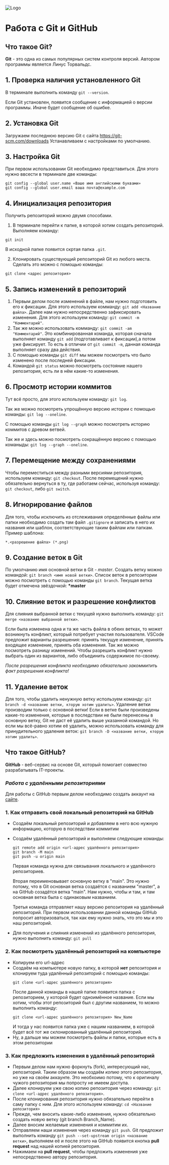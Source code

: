 ![Logo](Git-Logo-1788C.png)
# Работа с Git и GitHub

## Что такое Git?
**Git** - это одна из самых популярных систем контроля версий. Автором программы является Линус Торвальдс.

## 1. Проверка наличия установленного Git
В терминале выполнить команду `git --version`.

Если Git установлен, появится сообщение с информацией о версии программы. Иначе будет сообщение об ошибке.

## 2. Установка Git
Загружаем последнюю версию Git с сайта https://git-scm.com/downloads
Устанавливаем с настройками по умолчанию.

## 3. Настройка Git
При первом использовании Git необходимо представиться. Для этого нужно ввсести в терминале две команды:
```
git config --global user.name «Ваше имя английскими буквами»
git config --global user.email ваша почта@example.com
```

## 4. Инициализация репозитория
Получить репозиторий можно двумя способами.
1. В терминале перейти к папке, в которой хотим создать репозиторий. Выполняем команду:
```
git init
```
В исходной папке появится скртая папка `.git`.

2. Клонировать существующий репозиторий Git из любого места. Сделать это можно с помощью команды:
```
git clone <адрес репозитория>
```
## 5. Запись изменений в репозиторий
1. Первым делом после изменений в файле, нам нужно подготовить его к фиксации. Для этого используем комманду: `git add <Название файла>`.
Далее нам нужно непосредственно зафиксировать изменения. Для этого используем команду: `git commit -m "Комментарий"`.
2. Так же можно использовать комманду: `git commit -am "Комментарий"`.
Это комбинированная команда, которая сначала выполняет команду `git add` (подготавливает к фиксации),а потом уже фиксирует. То есть в отличии от `git commit -m`, данная команда выполняет сразу два действия.
3. С помощью команды `git diff` мы можем посмотреть что было изменено после последней фиксации.
4. Командой `git status` можно посмотреть состояние нашего репозитория, есть ли в нём какие-то изменения.

## 6. Просмотр истории коммитов
Тут всё просто, для этого используем команду: `git log`.

Так же можно посмотреть упрощённую версию истории с помощью команды: `git log --oneline`.

С помощью команды `git log --graph` можно посмотреть историю коммитов с древом ветвей.

Так же и здесь можно посмотреть сокращённую версию с помощью команыды: `git log --graph --oneline`.

## 7. Перемещение между сохранениями
Чтобы переместиться между разными версиями репозитория, используем команду: `git checkout`. После перемещений нужно обязательно вернуться в ту, где работаем сейчас, используя команду: `git checkout`, либо `git switch`.

## 8. Игнорирование файлов
Для того, чтобы исключить из отслеживания определённые файлы или папки необходимо создать там файл `.gitignore` и записать в него их названия или шаблон, соответствующие таким файлам или папкам.
Пример шаблона:
```
*.<разрешение файла> (*.png)
```

## 9. Создание веток в Git
По умолчанию имя основной ветки в Git - *master*.
Создать ветку можно командой: `git branch <имя новой ветки>`.
Список веток в репозитории можно посмотреть с помощью команды `git branch`.
Текущая ветка будет отмечена звёздочкой: **\*master**

## 10. Слияние веток и разрешение конфликтов
Для слияния выбранной ветки с текущей нужно выполнить команду: `git merge <название выбранной ветки>`.

Если была изменена одна и та же часть файла в обеих ветках, то может возникнуть конфликт, который потребует участия пользователя. VSCode предложит варианты разрешения: принять текущуе изменение, принять входящее изменение, принять оба изменения. Так же можно посмотреть разницу изменений. Чтобы разрешить конфликт нужно выбрать один из вариантов, либо объединить содержимое по-своему.

*После разрешения конфликта необходимо обязательно закоммитить факт разрешения конфликта!*

## 11. Удаление веток
Для того, чтобы удалить ненужную ветку используем команду: `git branch -d <название ветки, кторую хотим удалить>`. Удаление ветки производим только с основной ветки! Если в ветке были произведены какие-то изменения, которые в последствии не были перенесены в основную ветку, Git не даст её удалить выше указанной командой. Но если мы всё-равно хотим её удалить, можно использовать команду для принудительного удаления веток:  `git branch -D <название ветки, кторую хотим удалить>`.


## Что такое GitHub?

**GitHub** - веб-сервис на основе Git, который помогает совместно разрабатывать IT-проекты.

### *Работа с удалёнными репозиториями*

 Для работы с GitHub первым делом необходимо создать аккаунт на [сайте](https://github.com/).

 ### 1. Как отправить свой локальный репозиторий на GitHub
 * Создаём локальный репозиторий и добавляем в него всю нужную информацию, которую в последствии коммитим
 * Создаём удалённый репозиторий и выполняем следующие команды:
    ```
    git remote add origin <url-адрес удалённого репозитория>
    git branch -M main
    git push -u origin main
    ```
    Первая команда нужна для связывания локального и удалённого репозиториев. 

    Вторая переименовывает основную ветку в "main". Это нужно потому, что в Git основная ветка создаётся с названием "master", а на GitHub созадётся ветка "main". Нам нужно, чтобы и там, и там основная ветка была с одинаковым названием.

    Третья команда отправляет нашу версию репозитория на удалённый репозиторий. При первом использовании данной команды GitHub попросит авторизоваться, так как ему нужно знать, что это мы и это наш репозиторий.

* Для получения и слияния изменений из удалённого репозитория, нужно выполнить команду: `git pull`

 ### 2. Как посмотреть удалённый репозиторий на компьютере
 * Копируем его url-адрес
 * Создаём на компьютере новую папку, в которой **нет** репозитория и клонируем туда удалённый репозиторий с помощью команды:
    ```
    git clone <url-адрес удалённого репозитория>
    ```
    После данной команды в нашей папке появится папка с репозиторием, у которой будет одноимённое название. Если мы хотим, чтобы этот репозиторий был с другим названием, то можно выполнить команду:
    ```
    git clone <url-адрес удалённого репозитория> New_Name
    ```
    И тогда у нас появится папка уже с нашим названием, в которой будет всё тот же склонированный удалённый репозиторий.
* Ну, а дальше мы можем посмотреть файлы и папки, которые есть в этом репозитории

### 3. Как предложить изменения в удалённый репозиторий
* Первым делом нам нужно форкнуть (fork), интересующий нас, репозиторий. Таким образом мы создаём *копию* этого репозитория, но уже на своём аккаунте. Это необхоимо потому, что к оригиналу чужого репозитория мы попросту не имеем доступа.
* Далее клонируем уже свою копию репозитория через команду: `git clone <url-адрес удалённого репозитория>`.
* После клонирования репозитория нужно обязательно перейти в саму папку с ним. Для этого используем команду: `cd <Название репозитория>`
* Прежде, чем вносить какие-либо изменения, нужно обязательно создать новую ветку (git branch Branch_Name).
* Далее вносим желаемые изменения и коммитим их.
* Отправляем наши изменения через команду `git push`. Git предложит выполнить команду `git push --set-upstream origin <название ветки>`, выполняем её и после этого на GitHub появится кнопка **pull request** над нашей копией репозитория. 
* Нажимаем на **pull request**, чтобы предложить изменения уже непосредственно автору репозитория.